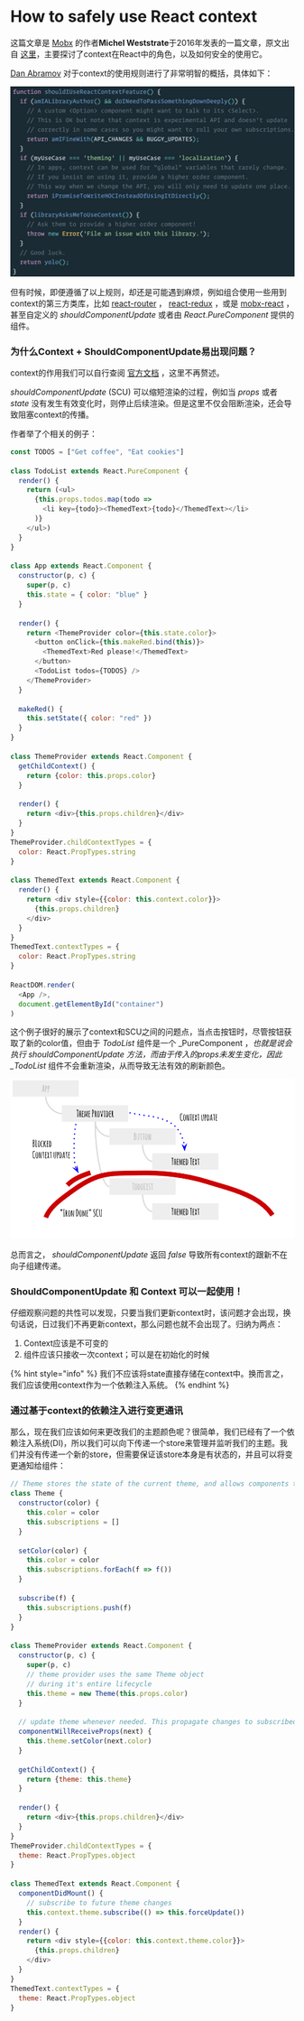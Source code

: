 # How to safely use React context

这篇文章是 [Mobx](https://cn.mobx.js.org/) 的作者**Michel Weststrate**于2016年发表的一篇文章，原文出自 [这里](https://medium.com/@mweststrate/how-to-safely-use-react-context-b7e343eff076)，主要探讨了context在React中的角色，以及如何安全的使用它。

 [Dan Abramov](https://medium.com/@dan_abramov) 对于context的使用规则进行了非常明智的概括，具体如下：

![](.gitbook/assets/image.png)

但有时候，即便遵循了以上规则，却还是可能遇到麻烦，例如组合使用一些用到context的第三方类库，比如 [react-router](https://github.com/ReactTraining/react-router) ，  [react-redux](https://github.com/reactjs/react-redux) ，或是  [mobx-react](https://github.com/mobxjs/mobx-react) ，甚至自定义的  _shouldComponentUpdate_  或者由  _React.PureComponent_ 提供的组件。

### 为什么Context + ShouldComponentUpdate易出现问题？

context的作用我们可以自行查阅 [官方文档](https://reactjs.org/docs/context.html#passing-info-automatically-through-a-tree) ，这里不再赘述。

_shouldComponentUpdate_ \(SCU\) 可以缩短渲染的过程，例如当 _props_ 或者 _state_   没有发生有效变化时，则停止后续渲染。但是这里不仅会阻断渲染，还会导致阻塞context的传播。

作者举了个相关的例子：

```javascript
const TODOS = ["Get coffee", "Eat cookies"]

class TodoList extends React.PureComponent {
  render() {
    return (<ul>
      {this.props.todos.map(todo => 
        <li key={todo}><ThemedText>{todo}</ThemedText></li>
      )}
    </ul>)
  }
}

class App extends React.Component {
  constructor(p, c) {
    super(p, c)
    this.state = { color: "blue" } 
  }

  render() {
    return <ThemeProvider color={this.state.color}>
      <button onClick={this.makeRed.bind(this)}>
      	<ThemedText>Red please!</ThemedText>
      </button>
      <TodoList todos={TODOS} />
    </ThemeProvider>
  }
  
  makeRed() {
    this.setState({ color: "red" })
  }
}

class ThemeProvider extends React.Component {
  getChildContext() {
    return {color: this.props.color}
  }

  render() {
    return <div>{this.props.children}</div>
  }
}
ThemeProvider.childContextTypes = {
  color: React.PropTypes.string
}

class ThemedText extends React.Component {
  render() {
    return <div style={{color: this.context.color}}>
      {this.props.children}
    </div>
  }
}
ThemedText.contextTypes = {
  color: React.PropTypes.string
}

ReactDOM.render(
  <App />,
  document.getElementById("container")
)
```

这个例子很好的展示了context和SCU之间的问题点，当点击按钮时，尽管按钮获取了新的color值，但由于 _TodoList_ 组件是一个 _PureComponent ，_也就是说会执行 _shouldComponentUpdate_ 方法，而由于传入的props未发生变化，因此_TodoList_ 组件不会重新渲染，从而导致无法有效的刷新颜色。

![](.gitbook/assets/image%20%281%29.png)

总而言之， _shouldComponentUpdate_ 返回  _false_ 导致所有context的跟新不在向子组建传递。

### ShouldComponentUpdate 和 Context 可以一起使用！

仔细观察问题的共性可以发现，只要当我们更新context时，该问题才会出现，换句话说，日过我们不再更新context，那么问题也就不会出现了。归纳为两点：

1. Context应该是不可变的
2. 组件应该只接收一次context；可以是在初始化的时候

{% hint style="info" %}
我们不应该将state直接存储在context中。换而言之，我们应该使用context作为一个依赖注入系统。
{% endhint %}

### 通过基于context的依赖注入进行变更通讯

那么，现在我们应该如何来更改我们的主题颜色呢？很简单，我们已经有了一个依赖注入系统\(DI\)，所以我们可以向下传递一个store来管理并监听我们的主题。我们并没有传递一个新的store，但需要保证该store本身是有状态的，并且可以将变更通知给组件：

```javascript
// Theme stores the state of the current theme, and allows components to subscribe to future changes
class Theme {
  constructor(color) {
    this.color = color
    this.subscriptions = []
  }
  
  setColor(color) {
    this.color = color
    this.subscriptions.forEach(f => f())
  }

  subscribe(f) {
    this.subscriptions.push(f)
  }
}

class ThemeProvider extends React.Component {
  constructor(p, c) {
    super(p, c)
    // theme provider uses the same Theme object
    // during it's entire lifecycle
    this.theme = new Theme(this.props.color)
  }

  // update theme whenever needed. This propagate changes to subscribed components
  componentWillReceiveProps(next) {
    this.theme.setColor(next.color)
  }

  getChildContext() {
    return {theme: this.theme}
  }

  render() {
    return <div>{this.props.children}</div>
  }
}
ThemeProvider.childContextTypes = {
  theme: React.PropTypes.object
}

class ThemedText extends React.Component {
  componentDidMount() {
    // subscribe to future theme changes
    this.context.theme.subscribe(() => this.forceUpdate())
  }
  render() {
    return <div style={{color: this.context.theme.color}}>
      {this.props.children}
    </div>
  }
}
ThemedText.contextTypes = {
  theme: React.PropTypes.object
}
```

